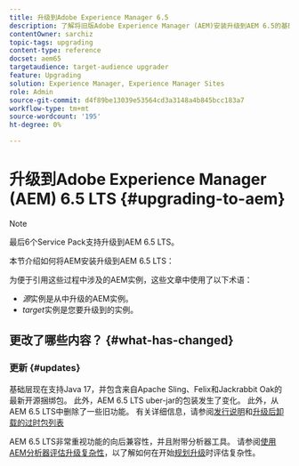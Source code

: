 ```yaml
---
title: 升级到Adobe Experience Manager 6.5
description: 了解将旧版Adobe Experience Manager (AEM)安装升级到AEM 6.5的基础知识。
contentOwner: sarchiz
topic-tags: upgrading
content-type: reference
docset: aem65
targetaudience: target-audience upgrader
feature: Upgrading
solution: Experience Manager, Experience Manager Sites
role: Admin
source-git-commit: d4f89be13039e53564cd3a3148a4b845bcc183a7
workflow-type: tm+mt
source-wordcount: '195'
ht-degree: 0%

---
```


# 升级到Adobe Experience Manager (AEM) 6.5 LTS {#upgrading-to-aem}

>[!NOTE]
>最后6个Service Pack支持升级到AEM 6.5 LTS。

本节介绍如何将AEM安装升级到AEM 6.5 LTS：

<!-- Alexandru: drafting for now 

* [Planning Your Upgrade](/help/sites-deploying/upgrade-planning.md)
* [Assessing the Upgrade Complexity with Pattern Detector](/help/sites-deploying/pattern-detector.md)
* [Backward Compatibility in AEM 6.5](/help/sites-deploying/backward-compatibility.md)
  This was drafted before: * [Using Offline Reindexing To Reduce Downtime During an Upgrade](/help/sites-deploying/upgrade-offline-reindexing.md)-->

<!--
* [Upgrade Procedure](/help/sites-deploying/upgrade-procedure.md)
* [Upgrading Code and Customizations](/help/sites-deploying/upgrading-code-and-customizations.md)
* [Pre-Upgrade Maintenance Tasks](/help/sites-deploying/pre-upgrade-maintenance-tasks.md)
* [Performing an In-Place Upgrade](/help/sites-deploying/in-place-upgrade.md)
* [Post Upgrade Checks and Troubleshooting](/help/sites-deploying/post-upgrade-checks-and-troubleshooting.md)
* [Sustainable Upgrades](/help/sites-deploying/sustainable-upgrades.md)
* [Lazy Content Migration](/help/sites-deploying/lazy-content-migration.md)

-->

为便于引用这些过程中涉及的AEM实例，这些文章中使用了以下术语：

* *源*&#x200B;实例是从中升级的AEM实例。
* *target*&#x200B;实例是您要升级到的实例。

## 更改了哪些内容？ {#what-has-changed}

### 更新 {#updates}

基础层现在支持Java 17，并包含来自Apache Sling、Felix和Jackrabbit Oak的最新开源捆绑包。 此外，AEM 6.5 LTS uber-jar的包装发生了变化。 此外，从AEM 6.5 LTS中删除了一些旧功能。 有关详细信息，请参阅[发行说明](/help/release-notes/release-notes.md#whats-new-what-s-new)和[升级后卸载的过时包列表](/help/sites-deploying/obsolete-bundles.md)

AEM 6.5 LTS非常重视功能的向后兼容性，并且附带分析器工具。 请参阅[使用AEM分析器评估升级复杂性](/help/sites-deploying/aem-analyzer.md)，以了解如何在开始[规划升级](/help/sites-deploying/upgrade-planning.md)时评估复杂性。
